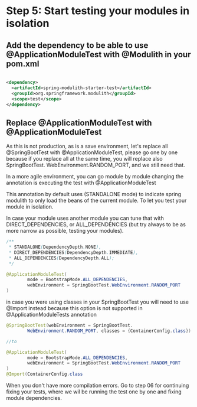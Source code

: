 # Step 5: Start testing your modules in isolation

## Add the dependency to be able to use @ApplicationModuleTest with @Modulith in your pom.xml

```xml

<dependency>
  <artifactId>spring-modulith-starter-test</artifactId>
  <groupId>org.springframework.modulith</groupId>
  <scope>test</scope>
</dependency>
```

## Replace @ApplicationModuleTest with @ApplicationModuleTest

As this is not production, as is a save environment, let's replace all
@SpringBootTest with @ApplicationModuleTest, please go one by one because if
you replace all at the same time, you will replace also SpringBootTest.
WebEnvironment.RANDOM_PORT, and we still need that.

In a more agile environment, you can go module by module changing the
annotation is executing the test with @ApplicationModuleTest

This annotation by default uses (STANDALONE mode) to indicate spring
modulith to only load the
beans of the
current module. To let you test your module in isolation.

In case your module uses another module you can tune that with
DIRECT_DEPENDENCIES, or ALL_DEPENDENCIES (but try always to be as more
narrow as possible, testing your modules).

```java
/**
 * STANDALONE(DependencyDepth.NONE),
 * DIRECT_DEPENDENCIES(DependencyDepth.IMMEDIATE),
 * ALL_DEPENDENCIES(DependencyDepth.ALL);
 */

@ApplicationModuleTest(
        mode = BootstrapMode.ALL_DEPENDENCIES,
        webEnvironment = SpringBootTest.WebEnvironment.RANDOM_PORT
)

```

in case you were using classes in your SpringBootTest you will need to use
@Import instead because this option is not supported in
@ApplicationModuleTests annotation

```java
@SpringBootTest(webEnvironment = SpringBootTest.
        WebEnvironment.RANDOM_PORT, classes = {ContainerConfig.class})

//to

@ApplicationModuleTest(
        mode = BootstrapMode.ALL_DEPENDENCIES,
        webEnvironment = SpringBootTest.WebEnvironment.RANDOM_PORT
)
@Import(ContainerConfig.class

```

When you don't have more compilation errors.
Go to step 06 for continuing fixing your tests, where we wil be running the
test one by one and fixing module dependencies.
